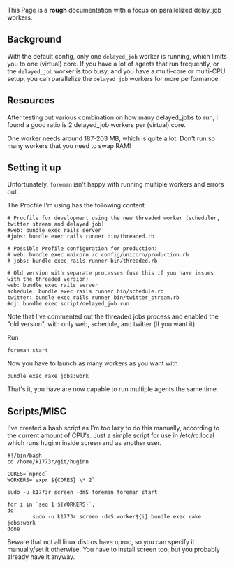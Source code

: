 This Page is a **rough** documentation with a focus on parallelized delay_job workers.

## Background

With the default config, only one `delayed_job` worker is running, which limits you to one (virtual) core.  If you have a lot of agents that run frequently, or the `delayed_job` worker is too busy, and you have a multi-core or multi-CPU setup, you can parallelize the `delayed_job` workers for more performance.

## Resources

After testing out various combination on how many delayed_jobs to run, I found a good ratio is 2 delayed_job workers per (virtual) core.

One worker needs around 187-203 MB, which is quite a lot. Don't run so many workers that you need to swap RAM!

## Setting it up

Unfortunately, `foreman` isn't happy with running multiple workers and errors out.

The Procfile I'm using has the following content

    # Procfile for development using the new threaded worker (scheduler, twitter stream and delayed job)
    #web: bundle exec rails server
    #jobs: bundle exec rails runner bin/threaded.rb
    
    # Possible Profile configuration for production:
    # web: bundle exec unicorn -c config/unicorn/production.rb
    # jobs: bundle exec rails runner bin/threaded.rb
    
    # Old version with separate processes (use this if you have issues with the threaded version)
    web: bundle exec rails server
    schedule: bundle exec rails runner bin/schedule.rb
    twitter: bundle exec rails runner bin/twitter_stream.rb
    #dj: bundle exec script/delayed_job run

Note that I've commented out the threaded jobs process and enabled the "old version", with only web, schedule, and twitter (if you want it).

Run

    foreman start

Now you have to launch as many workers as you want with

    bundle exec rake jobs:work

That's it, you have are now capable to run multiple agents the same time.

## Scripts/MISC

I've created a bash script as I'm too lazy to do this manually, according to the current amount of CPU's. Just a simple script for use in /etc/rc.local which runs huginn inside screen and as another user.

    #!/bin/bash
    cd /home/k1773r/git/huginn
    
    CORES=`nproc`
    WORKERS=`expr ${CORES} \* 2`
    
    sudo -u k1773r screen -dmS foreman foreman start
    
    for i in `seq 1 ${WORKERS}`;
    do
            sudo -u k1773r screen -dmS worker${i} bundle exec rake jobs:work
    done

Beware that not all linux distros have nproc, so you can specify it manually/set it otherwise.
You have to install screen too, but you probably already have it anyway.